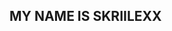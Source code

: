 ## MY NAME IS SKRIILEXX 
<IMG HREF="https://www.google.com/url?sa=i&url=https%3A%2F%2Fin.linkedin.com%2Fpub%2Fdir%2FVedant%2FShinde%2Fin-0-India&psig=AOvVaw3xGYh7AGtrO0XddkI_NLe4&ust=1597226141837000&source=images&cd=vfe&ved=0CAIQjRxqFwoTCKjsp5zxkusCFQAAAAAdAAAAABAD">
